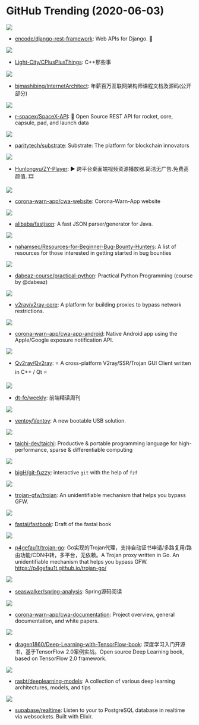 # GitHub Trending (2020-06-03)

![](https://img.shields.io/badge/Python-New%2080-green?style=flat-square&logo=appveyor)
- [encode/django-rest-framework](https://github.com/encode/django-rest-framework): Web APIs for Django. 🎸

![](https://img.shields.io/badge/C%2B%2B-New%20267-green?style=flat-square&logo=appveyor)
- [Light-City/CPlusPlusThings](https://github.com/Light-City/CPlusPlusThings): C++那些事

![](https://img.shields.io/badge/Java-New%20103-green?style=flat-square&logo=appveyor)
- [bjmashibing/InternetArchitect](https://github.com/bjmashibing/InternetArchitect): 年薪百万互联网架构师课程文档及源码(公开部分)

![](https://img.shields.io/badge/JavaScript-New%20224-green?style=flat-square&logo=appveyor)
- [r-spacex/SpaceX-API](https://github.com/r-spacex/SpaceX-API): 🚀 Open Source REST API for rocket, core, capsule, pad, and launch data

![](https://img.shields.io/badge/Rust-New%2052-green?style=flat-square&logo=appveyor)
- [paritytech/substrate](https://github.com/paritytech/substrate): Substrate: The platform for blockchain innovators

![](https://img.shields.io/badge/Vue-New%20213-green?style=flat-square&logo=appveyor)
- [Hunlongyu/ZY-Player](https://github.com/Hunlongyu/ZY-Player): ▶️ 跨平台桌面端视频资源播放器.简洁无广告.免费高颜值. 🎞

![](https://img.shields.io/badge/CSS-New%2028-green?style=flat-square&logo=appveyor)
- [corona-warn-app/cwa-website](https://github.com/corona-warn-app/cwa-website): Corona-Warn-App website

![](https://img.shields.io/badge/Java-New%2035-green?style=flat-square&logo=appveyor)
- [alibaba/fastjson](https://github.com/alibaba/fastjson): A fast JSON parser/generator for Java.

![](https://img.shields.io/badge/none-New%20108-green?style=flat-square&logo=appveyor)
- [nahamsec/Resources-for-Beginner-Bug-Bounty-Hunters](https://github.com/nahamsec/Resources-for-Beginner-Bug-Bounty-Hunters): A list of resources for those interested in getting started in bug bounties

![](https://img.shields.io/badge/Python-New%20228-green?style=flat-square&logo=appveyor)
- [dabeaz-course/practical-python](https://github.com/dabeaz-course/practical-python): Practical Python Programming (course by @dabeaz)

![](https://img.shields.io/badge/Go-New%20163-green?style=flat-square&logo=appveyor)
- [v2ray/v2ray-core](https://github.com/v2ray/v2ray-core): A platform for building proxies to bypass network restrictions.

![](https://img.shields.io/badge/Kotlin-New%20144-green?style=flat-square&logo=appveyor)
- [corona-warn-app/cwa-app-android](https://github.com/corona-warn-app/cwa-app-android): Native Android app using the Apple/Google exposure notification API.

![](https://img.shields.io/badge/C%2B%2B-New%2061-green?style=flat-square&logo=appveyor)
- [Qv2ray/Qv2ray](https://github.com/Qv2ray/Qv2ray): ⭐ A cross-platform V2ray/SSR/Trojan GUI Client written in C++ / Qt ⭐

![](https://img.shields.io/badge/none-New%2073-green?style=flat-square&logo=appveyor)
- [dt-fe/weekly](https://github.com/dt-fe/weekly): 前端精读周刊

![](https://img.shields.io/badge/C-New%20154-green?style=flat-square&logo=appveyor)
- [ventoy/Ventoy](https://github.com/ventoy/Ventoy): A new bootable USB solution.

![](https://img.shields.io/badge/C%2B%2B-New%20108-green?style=flat-square&logo=appveyor)
- [taichi-dev/taichi](https://github.com/taichi-dev/taichi): Productive & portable programming language for high-performance, sparse & differentiable computing

![](https://img.shields.io/badge/Shell-New%20224-green?style=flat-square&logo=appveyor)
- [bigH/git-fuzzy](https://github.com/bigH/git-fuzzy): interactive `git` with the help of `fzf`

![](https://img.shields.io/badge/C%2B%2B-New%2080-green?style=flat-square&logo=appveyor)
- [trojan-gfw/trojan](https://github.com/trojan-gfw/trojan): An unidentifiable mechanism that helps you bypass GFW.

![](https://img.shields.io/badge/Jupyter%20Notebook-New%2047-green?style=flat-square&logo=appveyor)
- [fastai/fastbook](https://github.com/fastai/fastbook): Draft of the fastai book

![](https://img.shields.io/badge/Go-New%20128-green?style=flat-square&logo=appveyor)
- [p4gefau1t/trojan-go](https://github.com/p4gefau1t/trojan-go): Go实现的Trojan代理，支持自动证书申请/多路复用/路由功能/CDN中转，多平台，无依赖。A Trojan proxy written in Go. An unidentifiable mechanism that helps you bypass GFW. https://p4gefau1t.github.io/trojan-go/

![](https://img.shields.io/badge/Java-New%2039-green?style=flat-square&logo=appveyor)
- [seaswalker/spring-analysis](https://github.com/seaswalker/spring-analysis): Spring源码阅读

![](https://img.shields.io/badge/none-New%20110-green?style=flat-square&logo=appveyor)
- [corona-warn-app/cwa-documentation](https://github.com/corona-warn-app/cwa-documentation): Project overview, general documentation, and white papers.

![](https://img.shields.io/badge/Jupyter%20Notebook-New%20122-green?style=flat-square&logo=appveyor)
- [dragen1860/Deep-Learning-with-TensorFlow-book](https://github.com/dragen1860/Deep-Learning-with-TensorFlow-book): 深度学习入门开源书，基于TensorFlow 2.0案例实战。Open source Deep Learning book, based on TensorFlow 2.0 framework.

![](https://img.shields.io/badge/Jupyter%20Notebook-New%2054-green?style=flat-square&logo=appveyor)
- [rasbt/deeplearning-models](https://github.com/rasbt/deeplearning-models): A collection of various deep learning architectures, models, and tips

![](https://img.shields.io/badge/Elixir-New%20120-green?style=flat-square&logo=appveyor)
- [supabase/realtime](https://github.com/supabase/realtime): Listen to your to PostgreSQL database in realtime via websockets. Built with Elixir.

